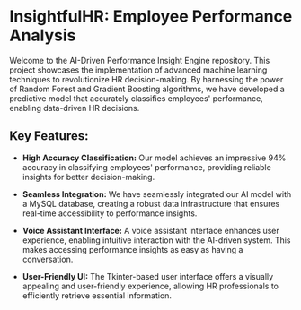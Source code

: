 # InsightfulHR: Employee Performance Analysis

Welcome to the AI-Driven Performance Insight Engine repository. This project showcases the implementation of advanced machine learning techniques to revolutionize HR decision-making. By harnessing the power of Random Forest and Gradient Boosting algorithms, we have developed a predictive model that accurately classifies employees' performance, enabling data-driven HR decisions.

## Key Features:

- **High Accuracy Classification:** Our model achieves an impressive 94% accuracy in classifying employees' performance, providing reliable insights for better decision-making.

- **Seamless Integration:** We have seamlessly integrated our AI model with a MySQL database, creating a robust data infrastructure that ensures real-time accessibility to performance insights.

- **Voice Assistant Interface:** A voice assistant interface enhances user experience, enabling intuitive interaction with the AI-driven system. This makes accessing performance insights as easy as having a conversation.

- **User-Friendly UI:** The Tkinter-based user interface offers a visually appealing and user-friendly experience, allowing HR professionals to efficiently retrieve essential information.


